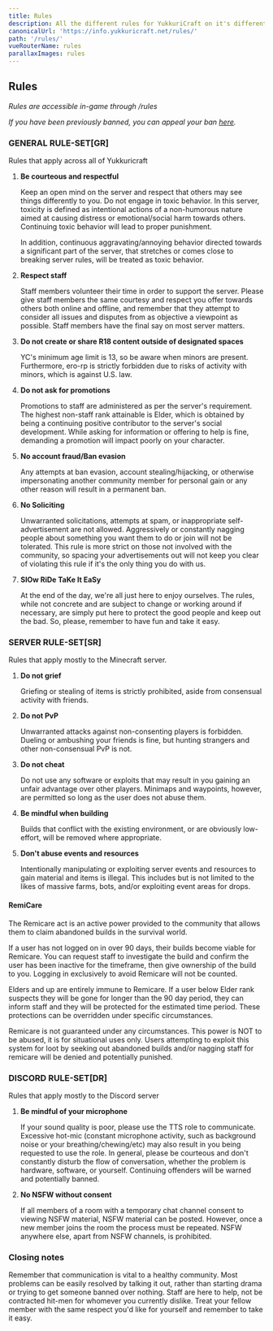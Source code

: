 ```yaml
---
title: Rules
description: All the different rules for YukkuriCraft on it's different platforms.
canonicalUrl: 'https://info.yukkuricraft.net/rules/'
path: '/rules/'
vueRouterName: rules
parallaxImages: rules
---
```


## Rules
*Rules are accessible in-game through /rules*

*If you have been previously banned, you can appeal your ban [here](https://forms.gle/gwFiECrDKNiJwLzH8).*

### GENERAL RULE-SET[GR]
Rules that apply across all of Yukkuricraft

1. **Be courteous and respectful**
   
   Keep an open mind on the server and respect that others may see things differently to you. Do
   not engage in toxic behavior. In this server, toxicity is defined as intentional actions of a
   non-humorous nature aimed at causing distress or emotional/social harm towards others.
   Continuing toxic behavior will lead to proper punishment.

   In addition, continuous aggravating/annoying behavior directed towards a significant part of the
   server, that stretches or comes close to breaking server rules, will be treated as toxic
   behavior.

2. **Respect staff**
   
   Staff members volunteer their time in order to support the server. Please give staff members the
   same courtesy and respect you offer towards others both online and offline, and remember that
   they attempt to consider all issues and disputes from as objective a viewpoint as possible.
   Staff members have the final say on most server matters.

3. **Do not create or share R18 content outside of designated spaces**
   
   YC's minimum age limit is 13, so be aware when minors are present. Furthermore,
   ero-rp is strictly forbidden due to risks of activity with minors, which is against U.S. law.


4. **Do not ask for promotions**
   
   Promotions to staff are administered as per the server's requirement. The highest non-staff rank
   attainable is Elder, which is obtained by being a continuing positive contributor to the
   server's social development. While asking for information or offering to help is fine, demanding
   a promotion will impact poorly on your character.

5. **No account fraud/Ban evasion**
   
   Any attempts at ban evasion, account stealing/hijacking, or otherwise impersonating another
   community member for personal gain or any other reason will result in a permanent ban.

6. **No Soliciting**
   
   Unwarranted solicitations, attempts at spam, or inappropriate self-advertisement are not
   allowed. Aggressively or constantly nagging people about something you want them to do or join
   will not be tolerated. This rule is more strict on those not involved with the community, so
   spacing your advertisements out will not keep you clear of violating this rule if it's the only
   thing you do with us.

7. **SlOw RiDe TaKe It EaSy**
   
   At the end of the day, we're all just here to enjoy ourselves. The rules, while not concrete and
   are subject to change or working around if necessary, are simply put here to protect the good
   people and keep out the bad. So, please, remember to have fun and take it easy.

### SERVER RULE-SET[SR]
Rules that apply mostly to the Minecraft server.

1. **Do not grief**

   Griefing or stealing of items is strictly prohibited, aside from consensual activity with friends.

2. **Do not PvP**

   Unwarranted attacks against non-consenting players is forbidden. Dueling or ambushing your 
   friends is fine, but hunting strangers and other non-consensual PvP is not.

3. **Do not cheat**

   Do not use any software or exploits that may result in you gaining an unfair advantage over
   other players. Minimaps and waypoints, however, are permitted so long as the user does not abuse
   them.

4. **Be mindful when building**
   
   Builds that conflict with the existing environment, or are obviously low-effort, will be removed
   where appropriate.

5. **Don't abuse events and resources**

   Intentionally manipulating or exploiting server events and resources to gain material and items
   is illegal. This includes but is not limited to the likes of massive farms, bots, and/or
   exploiting event areas for drops.

#### RemiCare
The Remicare act is an active power provided to the community that allows them to claim abandoned builds
in the survival world.

If a user has not logged on in over 90 days, their builds become viable for Remicare. You can request
staff to investigate the build and confirm the user has been inactive for the timeframe, then give
ownership of the build to you. Logging in exclusively to avoid Remicare will not be counted.
			
Elders and up are entirely immune to Remicare. If a user below Elder rank suspects they will be gone for
longer than the 90 day period, they can inform staff and they will be protected for the estimated time
period. These protections can be overridden under specific circumstances.
			
Remicare is not guaranteed under any circumstances. This power is NOT to be abused, it is for
situational uses only. Users attempting to exploit this system for loot by seeking out abandoned builds
and/or nagging staff for remicare will be denied and potentially punished.

### DISCORD RULE-SET[DR]
Rules that apply mostly to the Discord server

1. **Be mindful of your microphone**
   
   If your sound quality is poor, please use the TTS role to communicate. Excessive hot-mic
   (constant microphone activity, such as background noise or your breathing/chewing/etc) may also
   result in you being requested to use the role. In general, please be courteous and don't
   constantly disturb the flow of conversation, whether the problem is hardware, software, or
   yourself. Continuing offenders will be warned and potentially banned.

2. **No NSFW without consent**
   
   If all members of a room with a temporary chat channel consent to viewing NSFW material, NSFW
   material can be posted. However, once a new member joins the room the process must be repeated.
   NSFW anywhere else, apart from NSFW channels, is prohibited.

### Closing notes
Remember that communication is vital to a healthy community. Most problems can be easily resolved by
talking it out, rather than starting drama or trying to get someone banned over nothing. Staff are here
to help, not be contracted hit-men for whomever you currently dislike. Treat your fellow member with the
same respect you'd like for yourself and remember to take it easy.
